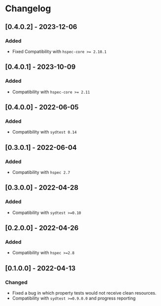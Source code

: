 # Changelog

## [0.4.0.2] - 2023-12-06

### Added

* Fixed Compatibility with `hspec-core >= 2.10.1`

## [0.4.0.1] - 2023-10-09

### Added

* Compatibility with `hspec-core >= 2.11`

## [0.4.0.0] - 2022-06-05

### Added

* Compatibility with `sydtest 0.14`

## [0.3.0.1] - 2022-06-04

### Added

* Compatibility with `hspec 2.7`

## [0.3.0.0] - 2022-04-28

### Added

* Compatibility with `sydtest >=0.10`

## [0.2.0.0] - 2022-04-26

### Added

* Compatibility with `hspec >=2.8`

## [0.1.0.0] - 2022-04-13

### Changed

* Fixed a bug in which property tests would not receive clean resources.
* Compatibility with `sydtest >=0.9.0.0` and progress reporting
